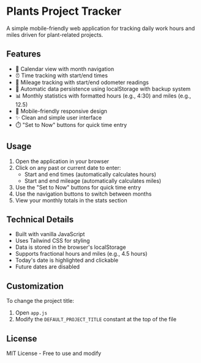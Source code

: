 # Plants Project Tracker

A simple mobile-friendly web application for tracking daily work hours and miles driven for plant-related projects.

## Features

- 📅 Calendar view with month navigation
- ⏰ Time tracking with start/end times
- 🚗 Mileage tracking with start/end odometer readings
- 💾 Automatic data persistence using localStorage with backup system
- 📊 Monthly statistics with formatted hours (e.g., 4:30) and miles (e.g., 12.5)
- 📱 Mobile-friendly responsive design
- ✨ Clean and simple user interface
- ⏱️ "Set to Now" buttons for quick time entry

## Usage

1. Open the application in your browser
2. Click on any past or current date to enter:
   - Start and end times (automatically calculates hours)
   - Start and end mileage (automatically calculates miles)
3. Use the "Set to Now" buttons for quick time entry
4. Use the navigation buttons to switch between months
5. View your monthly totals in the stats section

## Technical Details

- Built with vanilla JavaScript
- Uses Tailwind CSS for styling
- Data is stored in the browser's localStorage
- Supports fractional hours and miles (e.g., 4.5 hours)
- Today's date is highlighted and clickable
- Future dates are disabled

## Customization

To change the project title:
1. Open `app.js`
2. Modify the `DEFAULT_PROJECT_TITLE` constant at the top of the file

## License

MIT License - Free to use and modify
